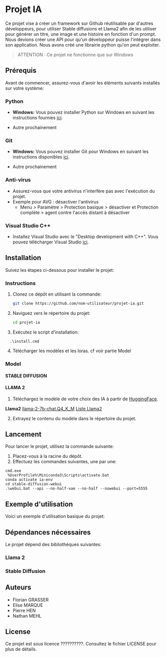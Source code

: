 # Projet IA

Ce projet vise à créer un framework sur Github réutilisable par d'autres développeurs, pour utiliser Stable diffusions et Llama2 afin de les utiliser pour générer un titre, une image et une histoire en fonction d'un prompt.
Nous devions créer une API pour qu'un développeur puisse l'intégrer dans son application.
Nous avons créé une librairie python qu'on peut exploiter.

> ATTENTION : Ce projet ne fonctionne que sur Windows

## Prérequis

Avant de commencer, assurez-vous d'avoir les éléments suivants installés sur votre système:

### Python

- **Windows:**
  Vous pouvez installer Python sur Windows en suivant les instructions fournies [ici](https://kinsta.com/fr/base-de-connaissances/installer-python/#windows-1).

- Autre prochainement

### Git

- **Windows:**
  Vous pouvez installer Git pour Windows en suivant les instructions disponibles [ici](https://gitforwindows.org/).

- Autre prochainement

### Anti-virus

- Assurez-vous que votre antivirus n'interfère pas avec l'exécution du projet.
- Exemple pour AVG : désactiver l'antivirus
  - Menu > Paramètre > Protection basique > désactiver et Protection complète > agent contre l'accès distant à désactiver

### Visual Studio C++

- Installez Visual Studio avec le "Desktop development with C++". Vous pouvez télécharger Visual Studio [ici](https://visualstudio.microsoft.com/fr/vs/community/).

## Installation

Suivez les étapes ci-dessous pour installer le projet:

### Instructions

1. Clonez ce dépôt en utilisant la commande:

   ```bash
   git clone https://github.com/nom-utilisateur/projet-ia.git
   ```

2. Naviguez vers le répertoire du projet:

   ```bash
   cd projet-ia
   ```

3. Exécutez le script d'installation:

```
  .\install.cmd
```

4. Télécharger les modèles et les loras.
   cf voir partie Model

### Model

#### STABLE DIFFUSION

#### LLAMA 2

1. Téléchargez le modèle de votre choix des IA à partir de [HuggingFace](https://huggingface.co).

**Llama2**
[llama-2-7b-chat.Q4_K_M](https://huggingface.co/TheBloke/Llama-2-7B-Chat-GGUF/blob/main/llama-2-7b-chat.Q4_K_M.gguf)
[Liste Llama2](https://huggingface.co/TheBloke/Llama-2-7B-Chat-GGUF)

2. Extrayez le contenu du modèle dans le répertoire du projet.

## Lancement

Pour lancer le projet, utilisez la commande suivante:

1. Placez-vous à la racine du dépôt.
2. Effectuez les commandes suivantes, une par une:

```
cmd.exe
 %UserProfile%\Miniconda3\Scripts\activate.bat
conda activate ia-env
cd stable-diffusion-webui
.\webui.bat --api --no-half-vae --no-half --nowebui --port=5555
```

## Exemple d'utilisation

Voici un exemple d'utilisation basique du projet:

## Dépendances nécessaires

Le projet dépend des bibliothèques suivantes:

### Llama 2

### Stable Diffusion

## Auteurs

- Florian GRASSER
- Elise MARQUE
- Pierre HEN
- Nathan MEHL

## License

Ce projet est sous licence ??????????. Consultez le fichier LICENSE pour plus de détails.
